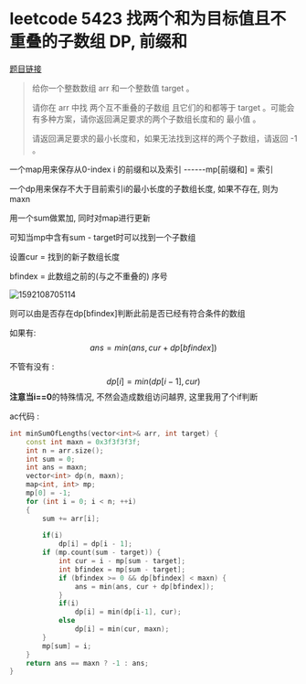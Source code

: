 # leetcode 5423 找两个和为目标值且不重叠的子数组 DP, 前缀和



[题目链接](<https://leetcode-cn.com/problems/find-two-non-overlapping-sub-arrays-each-with-target-sum/>)

> 给你一个整数数组 arr 和一个整数值 target 。
>
> 请你在 arr 中找 两个互不重叠的子数组 且它们的和都等于 target 。可能会有多种方案，请你返回满足要求的两个子数组长度和的 最小值 。
>
> 请返回满足要求的最小长度和，如果无法找到这样的两个子数组，请返回 -1 。
>



一个map用来保存从0-index i 的前缀和以及索引 ------mp[前缀和] = 索引

一个dp用来保存不大于目前索引i的最小长度的子数组长度, 如果不存在, 则为maxn



用一个sum做累加, 同时对map进行更新

可知当mp中含有sum - target时可以找到一个子数组

设置cur = 找到的新子数组长度

bfindex = 此数组之前的(与之不重叠的) 序号

![1592108705114](C:\Users\47461\AppData\Roaming\Typora\typora-user-images\1592108705114.png)

则可以由是否存在dp[bfindex]判断此前是否已经有符合条件的数组

如果有:
$$
ans = min (ans, cur + dp[bfindex])
$$


不管有没有 :
$$
dp[i] = min(dp[i-1], cur)
$$
**注意当i==0**的特殊情况, 不然会造成数组访问越界, 这里我用了个if判断



ac代码 : 

``` cpp
int minSumOfLengths(vector<int>& arr, int target) {
	const int maxn = 0x3f3f3f3f;
	int n = arr.size();
	int sum = 0;
	int ans = maxn;
	vector<int> dp(n, maxn);
	map<int, int> mp;
	mp[0] = -1;
	for (int i = 0; i < n; ++i)
	{
		sum += arr[i];
		
		if(i)
			dp[i] = dp[i - 1];
		if (mp.count(sum - target)) { 
			int cur = i - mp[sum - target];
			int bfindex = mp[sum - target];
			if (bfindex >= 0 && dp[bfindex] < maxn) {
				ans = min(ans, cur + dp[bfindex]);
			} 
			if(i)
				dp[i] = min(dp[i-1], cur);
			else
				dp[i] = min(cur, maxn);
		}
		mp[sum] = i;
	}
	return ans == maxn ? -1 : ans;
}
```



